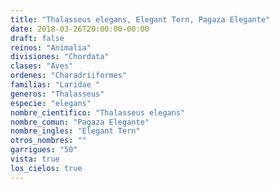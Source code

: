 ```yaml
---
title: "Thalasseus elegans, Elegant Tern, Pagaza Elegante"
date: 2018-03-26T20:00:00-00:00
draft: false
reinos: "Animalia"
divisiones: "Chordata"
clases: "Aves"
ordenes: "Charadriiformes"
familias: "Laridae "
generos: "Thalasseus"
especie: "elegans"
nombre_cientifico: "Thalasseus elegans"
nombre_comun: "Pagaza Elegante"
nombre_ingles: "Elegant Tern"
otros_nombres: ""
garrigues: "50"
vista: true
los_cielos: true
---
```

